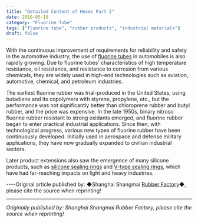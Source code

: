 ```yaml
---
title: "Detailed Content of Hoses Part 2"
date: 2010-05-18
category: "Fluorine Tube"
tags: ["fluorine tube", "rubber products", "industrial materials"]
draft: false
---
```


With the continuous improvement of requirements for reliability and safety in the automotive industry, the use of [fluorine tubes](http://www.smpolymer.com/fujiaoguan/) in automobiles is also rapidly growing. Due to fluorine tubes' characteristics of high temperature resistance, oil resistance, and resistance to corrosion from various chemicals, they are widely used in high-end technologies such as aviation, automotive, chemical, and petroleum industries.

The earliest fluorine rubber was trial-produced in the United States, using butadiene and its copolymers with styrene, propylene, etc., but the performance was not significantly better than chloroprene rubber and butyl rubber, and the price was expensive. In the late 1950s, binary nitroso fluorine rubber resistant to strong oxidants emerged, and fluorine rubber began to enter practical industrial applications. Since then, with technological progress, various new types of fluorine rubber have been continuously developed. Initially used in aerospace and defense military applications, they have now gradually expanded to civilian industrial sectors.

Later product extensions also saw the emergence of many silicone products, such as [silicone sealing rings](http://www.smpolymer.com/) and [V-type sealing rings](http://www.smpolymer.com/), which have had far-reaching impacts on light and heavy industries.

----Original article published by: ◆Shanghai Shangmai [Rubber Factory](http://www.smpolymer.com/)◆, please cite the source when reprinting!

---

*Originally published by: Shanghai Shangmai Rubber Factory, please cite the source when reprinting!*